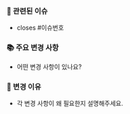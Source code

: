 ### 📝 관련된 이슈
- closes #이슈번호

### 📚 주요 변경 사항
- 어떤 변경 사항이 있나요?

### 🤔 변경 이유
- 각 변경 사항이 왜 필요한지 설명해주세요.
